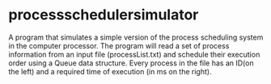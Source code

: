 # processschedulersimulator
A program that simulates a simple version of the process scheduling system in the computer processor. The program will read a set of process information from an input file (processList.txt) and schedule their execution order using a Queue data structure. Every process in the file has an ID(on the left) and a required time of execution (in ms on the right).
